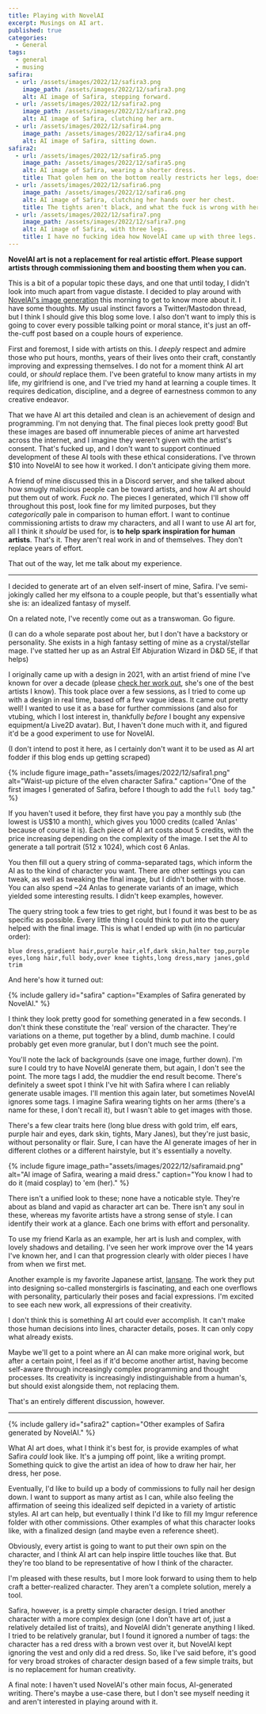 ```yaml
---
title: Playing with NovelAI
excerpt: Musings on AI art.
published: true
categories:
  - General
tags:
  - general
  - musing
safira:
  - url: /assets/images/2022/12/safira3.png
    image_path: /assets/images/2022/12/safira3.png
    alt: AI image of Safira, stepping forward.
  - url: /assets/images/2022/12/safira2.png
    image_path: /assets/images/2022/12/safira2.png
    alt: AI image of Safira, clutching her arm.
  - url: /assets/images/2022/12/safira4.png
    image_path: /assets/images/2022/12/safira4.png
    alt: AI image of Safira, sitting down.
safira2:
  - url: /assets/images/2022/12/safira5.png
    image_path: /assets/images/2022/12/safira5.png
    alt: AI image of Safira, wearing a shorter dress.
    title: That golen hem on the bottom really restricts her legs, doesn't it?
  - url: /assets/images/2022/12/safira6.png
    image_path: /assets/images/2022/12/safira6.png
    alt: AI image of Safira, clutching her hands over her chest.
    title: The tights aren't black, and what the fuck is wrong with her hands?
  - url: /assets/images/2022/12/safira7.png
    image_path: /assets/images/2022/12/safira7.png
    alt: AI image of Safira, with three legs.
    title: I have no fucking idea how NovelAI came up with three legs.
---
```

**NovelAI art is not a replacement for real artistic effort. Please support artists through commissioning them and boosting them when you can.**

This is a bit of a popular topic these days, and one that until today, I didn't look into much apart from vague distaste. I decided to play around with [NovelAI's image generation](https://novelai.net/image) this morning to get to know more about it. I have some thoughts. My usual instinct favors a Twitter/Mastodon thread, but I think I should give this blog some love. I also don't want to imply this is going to cover every possible talking point or moral stance, it's just an off-the-cuff post based on a couple hours of experience.

First and foremost, I side with artists on this. I *deeply* respect and admire those who put hours, months, years of their lives onto their craft, constantly improving and expressing themselves. I do not for a moment think AI art could, or *should* replace them. I've been grateful to know many artists in my life, my girlfriend is one, and I've tried my hand at learning a couple times. It requires dedication, discipline, and a degree of earnestness common to any creative endeavor.

That we have AI art this detailed and clean is an achievement of design and programming. I'm not denying that. The final pieces look pretty good! But these images are based off innumerable pieces of anime art harvested across the internet, and I imagine they weren't given with the artist's consent. That's fucked up, and I don't want to support continued development of these AI tools with these ethical considerations. I've thrown $10 into NovelAI to see how it worked. I don't anticipate giving them more.

A friend of mine discussed this in a Discord server, and she talked about how smugly malicious people can be toward artists, and how AI art should put them out of work. *Fuck no*. The pieces I generated, which I'll show off throughout this post, look fine for my limited purposes, but they *categorically* pale in comparison to human effort. I want to continue commissioning artists to draw my characters, and all I want to use AI art for, all I think it *should* be used for, is **to help spark inspiration for human artists**. That's it. They aren't real work in and of themselves. They don't replace years of effort.

That out of the way, let me talk about my experience.

---

I decided to generate art of an elven self-insert of mine, Safira. I've semi-jokingly called her my elfsona to a couple people, but that's essentially what she is: an idealized fantasy of myself.

On a related note, I've recently come out as a transwoman. Go figure.

(I can do a whole separate post about her, but I don't have a backstory or personality. She exists in a high fantasy setting of mine as a crystal/stellar mage. I've statted her up as an Astral Elf Abjuration Wizard in D&D 5E, if that helps)

I originally came up with a design in 2021, with an artist friend of mine I've known for over a decade (please [check her work out](https://karla-talisayan.com/), she's one of the best artists I know). This took place over a few sessions, as I tried to come up with a design in real time, based off a few vague ideas. It came out pretty well! I wanted to use it as a base for further commissions (and also for vtubing, which I lost interest in, thankfully *before* I bought any expensive equipment/a Live2D avatar). But, I haven't done much with it, and figured it'd be a good experiment to use for NovelAI.

(I don't intend to post it here, as I certainly don't want it to be used as AI art fodder if this blog ends up getting scraped)

{% include figure image_path="assets/images/2022/12/safira1.png" alt="Waist-up picture of the elven character Safira." caption="One of the first images I generated of Safira, before I though to add the `full body` tag." %}

If you haven't used it before, they first have you pay a monthly sub (the lowest is US$10 a month), which gives you 1000 credits (called 'Anlas' because of course it is). Each piece of AI art costs about 5 credits, with the price increasing depending on the complexity of the image. I set the AI to generate a tall portrait (512 x 1024), which cost 6 Anlas.

You then fill out a query string of comma-separated tags, which inform the AI as to the kind of character you want. There are other settings you can tweak, as well as tweaking the final image, but I didn't bother with those. You can also spend ~24 Anlas to generate variants of an image, which yielded some interesting results. I didn't keep examples, however.

The query string took a few tries to get right, but I found it was best to be as specific as possible. Every little thing I could think to put into the query helped with the final image. This is what I ended up with (in no particular order):

```csv
blue dress,gradient hair,purple hair,elf,dark skin,halter top,purple eyes,long hair,full body,over knee tights,long dress,mary janes,gold trim
```

And here's how it turned out:

{% include gallery id="safira" caption="Examples of Safira generated by NovelAI." %}

I think they look pretty good for something generated in a few seconds. I don't think these constitute the 'real' version of the character. They're variations on a theme, put together by a blind, dumb machine. I could probably get even more granular, but I don't much see the point.

You'll note the lack of backgrounds (save one image, further down). I'm sure I could try to have NovelAI generate them, but again, I don't see the point. The more tags I add, the muddier the end result become. There's definitely a sweet spot I think I've hit with Safira where I can reliably generate usable images. I'll mention this again later, but sometimes NovelAI ignores some tags. I imagine Safira wearing tights on her arms (there's a name for these, I don't recall it), but I wasn't able to get images with those.

There's a few clear traits here (long blue dress with gold trim, elf ears, purple hair and eyes, dark skin, tights, Mary Janes), but they're just basic, without personality or flair. Sure, I can have the AI generate images of her in different clothes or a different hairstyle, but it's essentially a novelty.

{% include figure image_path="assets/images/2022/12/safiramaid.png" alt="AI image of Safira, wearing a maid dress." caption="You know I had to do it (maid cosplay) to 'em (her)." %}

There isn't a unified look to these; none have a noticable style. They're about as bland and vapid as character art can be. There isn't any soul in these, whereas my favorite artists have a strong sense of style. I can identify their work at a glance. Each one brims with effort and personality.

To use my friend Karla as an example, her art is lush and complex, with lovely shadows and detailing. I've seen her work improve over the 14 years I've known her, and I can that progression clearly with older pieces I have from when we first met.

Another example is my favorite Japanese artist, [lansane](https://www.pixiv.net/en/users/4007933). The work they put into designing so-called monstergirls is fascinating, and each one overflows with personality, particularly their poses and facial expressions. I'm excited to see each new work, all expressions of their creativity.

I don't think this is something AI art could ever accomplish. It can't make those human decisions into lines, character details, poses. It can only copy what already exists.

Maybe we'll get to a point where an AI can make more original work, but after a certain point, I feel as if it'd become another artist, having become self-aware through increasingly complex programming and thought processes. Its creativity is increasingly indistinguishable from a human's, but should exist alongside them, not replacing them.

That's an entirely different discussion, however.

---

{% include gallery id="safira2" caption="Other examples of Safira generated by NovelAI." %}

What AI art does, what I think it's best for, is provide examples of what Safira *could* look like. It's a jumping off point, like a writing prompt. Something quick to give the artist an idea of how to draw her hair, her dress, her pose.

Eventually, I'd like to build up a body of commissions to fully nail her design down. I want to support as many artist as I can, while also feeling the affirmation of seeing this idealized self depicted in a variety of artistic styles. AI art can help, but eventually I think I'd like to fill my Imgur reference folder with other commissions. Other examples of what this character looks like, with a finalized design (and maybe even a reference sheet).

Obviously, every artist is going to want to put their own spin on the character, and I think AI art can help inspire little touches like that. But they're too bland to be representative of how I think of the character.

I'm pleased with these results, but I more look forward to using them to help craft a better-realized character. They aren't a complete solution, merely a tool.

Safira, however, is a pretty simple character design. I tried another character with a more complex design (one I don't have art of, just a relatively detailed list of traits), and NovelAI didn't generate anything I liked. I tried to be relatively granular, but I found it ignored a number of tags: the character has a red dress with a brown vest over it, but NovelAI kept ignoring the vest and only did a red dress. So, like I've said before, it's good for very broad strokes of character design based of a few simple traits, but is no replacement for human creativity.

A final note: I haven't used NovelAI's other main focus, AI-generated writing. There's maybe a use-case there, but I don't see myself needing it and aren't interested in playing around with it.
